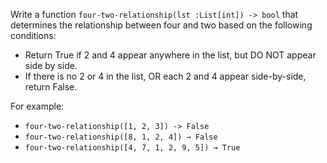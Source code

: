 
Write a function `four-two-relationship(lst :List[int]) -> bool` that determines the relationship between four and two based on the following conditions:
- Return True if 2 and 4 appear anywhere in the list, but DO NOT appear side by side. 
- If there is no 2 or 4 in the list, OR each 2 and 4 appear side-by-side, return False. 

For example:
- `four-two-relationship([1, 2, 3]) -> False`
- `four-two-relationship([8, 1, 2, 4]) → False`
- `four-two-relationship([4, 7, 1, 2, 9, 5]) → True`
